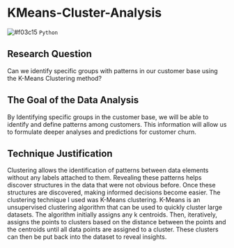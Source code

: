 # KMeans-Cluster-Analysis
![#f03c15](https://placehold.co/15x15/f03c15/f03c15.png) `Python`
## Research Question

Can we identify specific groups with patterns in our customer base using the K-Means Clustering method?

## The Goal of the Data Analysis

By Identifying specific groups in the customer base, we will be able to identify and define patterns among customers. This information will allow us to formulate deeper analyses and predictions for customer churn.

## Technique Justification
Clustering allows the identification of patterns between data elements without any labels attached to them. Revealing these patterns helps discover structures in the data that were not obvious before. Once these structures are discovered, making informed decisions become easier.
The clustering technique I used was K-Means clustering. K-Means is an unsupervised clustering algorithm that can be used to quickly cluster large datasets. The algorithm initially assigns any k centroids. Then, iteratively, assigns the points to clusters based on the distance between the points and the centroids until all data points are assigned to a cluster. These clusters can then be put back into the dataset to reveal insights.

